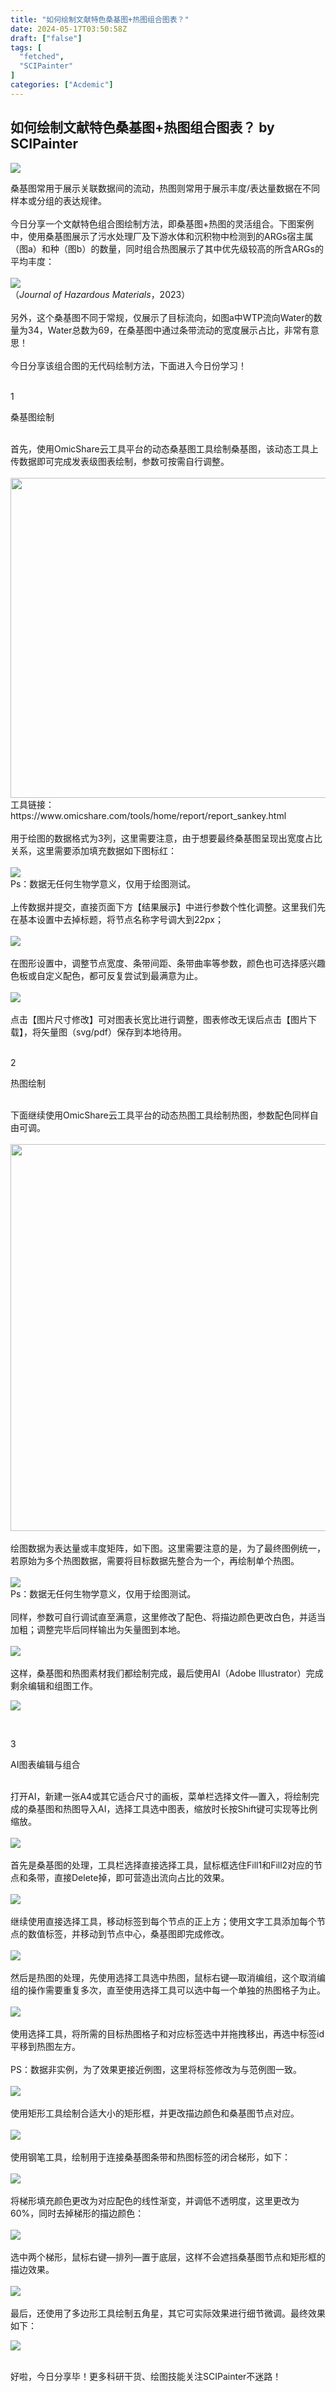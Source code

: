 ```yaml
---
title: "如何绘制文献特色桑基图+热图组合图表？"
date: 2024-05-17T03:50:58Z
draft: ["false"]
tags: [
  "fetched",
  "SCIPainter"
]
categories: ["Acdemic"]
---
```

如何绘制文献特色桑基图+热图组合图表？ by SCIPainter
------
<div><p data-mpa-powered-by="yiban.io"><img data-imgfileid="100057107" data-ratio="0.0875" data-s="300,640" data-src="https://mmbiz.qpic.cn/sz_mmbiz_gif/tgUVxVRjT6nRhkIeODMwaD9E83FTjMKRvWbRxqGdkHCypiaGgzuBicnNibvHXRCIZazR9zjTUE8IV1haEg3tbc6Eg/640?wx_fmt=gif&amp;from=appmsg" data-type="gif" data-w="800" src="https://mmbiz.qpic.cn/sz_mmbiz_gif/tgUVxVRjT6nRhkIeODMwaD9E83FTjMKRvWbRxqGdkHCypiaGgzuBicnNibvHXRCIZazR9zjTUE8IV1haEg3tbc6Eg/640?wx_fmt=gif&amp;from=appmsg"></p><section><span>桑基图常用于展示关联数据间的流动，热图则常用于展示丰度/表达量数据在不同样本或分组的表达规律。</span></section><section><span><br></span></section><section><span>今日分享一个文献特色组合图绘制方法，即</span><span>桑基图+热图</span><span>的灵活组合。下图案例中，使用桑基图展示了污水处理厂及下游水体和沉积物中检测到的ARGs宿主属（图a）和种（图b）的数量，同时组合热图展示了其中优先级较高的所含ARGs的平均丰度：</span></section><section><span><br></span></section><section><img data-imgfileid="100057085" data-ratio="0.42592592592592593" data-src="https://mmbiz.qpic.cn/sz_mmbiz_png/tgUVxVRjT6lzoCnH84l2j6tLAb77SM2ib2fUwStMBQ0ic5vKHqveS29LibeZdHjfWicr405ULKbtiaRBzbia8npP16Xw/640?wx_fmt=png&amp;from=appmsg" data-type="png" data-w="1080" src="https://mmbiz.qpic.cn/sz_mmbiz_png/tgUVxVRjT6lzoCnH84l2j6tLAb77SM2ib2fUwStMBQ0ic5vKHqveS29LibeZdHjfWicr405ULKbtiaRBzbia8npP16Xw/640?wx_fmt=png&amp;from=appmsg"></section><section><span>（<em>Journal of Hazardous Materials</em>，2023）</span></section><section><span><br></span></section><section><span>另外，这个桑基图不同于常规，仅展示了目标流向，如图a中WTP流向Water的数量为34，Water总数为69，在桑基图中通过条带流动的宽度</span><span>展示占比</span><span>，非常有意思！</span></section><section><span><br></span></section><section><span>今日分享该组合图的无代码绘制方法，下面进入今日份学习！</span><span></span></section><section><span><br mpa-from-tpl="t"></span></section><section data-mpa-template="t" mpa-from-tpl="t"><section data-mpa-template="t" mpa-from-tpl="t"><section data-mpa-category="模板" data-mid="" mpa-from-tpl="t"><section data-mid="" mpa-from-tpl="t"><section data-mid="" mpa-from-tpl="t"><section data-mid="" mpa-from-tpl="t"><span data-mid=""></span><section data-mid="" mpa-from-tpl="t"><section data-mid="" mpa-from-tpl="t"><p data-mid="">1</p></section><section data-mid="" mpa-from-tpl="t"><p data-mid="">桑基图绘制</p></section></section></section></section></section></section></section></section><section><span></span></section><section><br></section><section><span>首先，使用</span><span>OmicShare云工具</span><span>平台的</span><span>动态桑基图</span><span>工具绘制桑基图，该动态工具上传数据即可完成发表级图表绘制，参数可按需自行调整。</span></section><section><span><br></span></section><section><img data-imgfileid="100057106" data-ratio="0.6623544631306598" data-src="https://mmbiz.qpic.cn/sz_mmbiz_png/tgUVxVRjT6lzoCnH84l2j6tLAb77SM2ibdk7AdOibVwic8MWhvTbjIyFAr3ksHpUqu2ktE48ibSdAsZPib99KfQJ07g/640?&amp;wx_fmt=png" data-type="png" data-w="773" height="512" width="773" src="https://mmbiz.qpic.cn/sz_mmbiz_png/tgUVxVRjT6lzoCnH84l2j6tLAb77SM2ibdk7AdOibVwic8MWhvTbjIyFAr3ksHpUqu2ktE48ibSdAsZPib99KfQJ07g/640?&amp;wx_fmt=png"></section><section><span>工具链接：</span></section><section><span>https://www.omicshare.com/tools/home/report/report_sankey.html</span></section><section><span><br></span></section><section><span>用于绘图的数据格式为3列，这里需要注意，由于想要最终桑基图呈现出宽度占比关系，这里需要添加填充数据如下图标红：</span></section><section><br></section><section><img data-imgfileid="100057086" data-ratio="0.7314814814814815" data-src="https://mmbiz.qpic.cn/sz_mmbiz_png/tgUVxVRjT6lzoCnH84l2j6tLAb77SM2ib57s77a4Nt7ep7Wb6L8Y1S4icEVV2lxaGHVcicsxgR7gjV0sBIhwAiaPtA/640?wx_fmt=png&amp;from=appmsg" data-type="png" data-w="1080" src="https://mmbiz.qpic.cn/sz_mmbiz_png/tgUVxVRjT6lzoCnH84l2j6tLAb77SM2ib57s77a4Nt7ep7Wb6L8Y1S4icEVV2lxaGHVcicsxgR7gjV0sBIhwAiaPtA/640?wx_fmt=png&amp;from=appmsg"></section><section><span>Ps：数据无任何生物学意义，仅用于绘图测试。</span></section><section><br></section><section><span>上传数据并提交，直接页面下方</span><span>【结果展示】</span><span>中进行参数个性化调整。这里我们先在基本设置中去掉标题，将节点名称字号调大到22px；</span></section><section><br></section><section><img data-imgfileid="100057083" data-ratio="0.6712962962962963" data-src="https://mmbiz.qpic.cn/sz_mmbiz_png/tgUVxVRjT6lzoCnH84l2j6tLAb77SM2ib7iaUlr9Eic4SLx4OsDw4Ziaa5Lg5OPJI2BSiaKKQ4nJSkoZce5E6PTvlrQ/640?wx_fmt=png&amp;from=appmsg" data-type="png" data-w="1080" src="https://mmbiz.qpic.cn/sz_mmbiz_png/tgUVxVRjT6lzoCnH84l2j6tLAb77SM2ib7iaUlr9Eic4SLx4OsDw4Ziaa5Lg5OPJI2BSiaKKQ4nJSkoZce5E6PTvlrQ/640?wx_fmt=png&amp;from=appmsg"></section><section><br></section><section><span>在图形设置中，调整</span><span>节点宽度、条带间距、条带曲率等</span><span>参数，颜色也可选择感兴趣色板或自定义配色，都可反复尝试到最满意为止。</span></section><section><br></section><section><img data-imgfileid="100057084" data-ratio="0.6712962962962963" data-src="https://mmbiz.qpic.cn/sz_mmbiz_png/tgUVxVRjT6lzoCnH84l2j6tLAb77SM2ibGS6ibQwfto3EaiazMfxdI1pxTEhL7HibheDPN3nSTn556VyyGhicdr97GQ/640?wx_fmt=png&amp;from=appmsg" data-type="png" data-w="1080" src="https://mmbiz.qpic.cn/sz_mmbiz_png/tgUVxVRjT6lzoCnH84l2j6tLAb77SM2ibGS6ibQwfto3EaiazMfxdI1pxTEhL7HibheDPN3nSTn556VyyGhicdr97GQ/640?wx_fmt=png&amp;from=appmsg"></section><section><span><br></span></section><section><span>点击</span><span>【图片尺寸修改】</span><span>可对图表长宽比进行调整，图表修改无误后点击</span><span>【图片下载】</span><span>，将</span><span>矢量图（svg/pdf）</span><span>保存到本地待用。</span></section><section><br mpa-from-tpl="t"></section><section data-mpa-template="t" mpa-from-tpl="t"><section data-mpa-template="t" mpa-from-tpl="t"><section data-mpa-category="模板" data-mid="" mpa-from-tpl="t"><section data-mid="" mpa-from-tpl="t"><section data-mid="" mpa-from-tpl="t"><section data-mid="" mpa-from-tpl="t"><span data-mid=""></span><section data-mid="" mpa-from-tpl="t"><section data-mid="" mpa-from-tpl="t"><p data-mid="">2</p></section><section data-mid="" mpa-from-tpl="t"><p data-mid="">热图绘制</p></section></section></section></section></section></section></section></section><section><span><br></span></section><section><span>下面继续使用OmicShare云工具平台的</span><span>动态热图</span><span>工具绘制热图，参数配色同样自由可调。</span></section><section><span><br></span></section><section><img data-imgfileid="100057101" data-ratio="0.7282352941176471" data-src="https://mmbiz.qpic.cn/sz_mmbiz_png/tgUVxVRjT6lzoCnH84l2j6tLAb77SM2ib8JIBIAvRK3epyWhBXMLNP9PFEJftdgvGu9kGKkn3F9kWob7syMib5xA/640?&amp;wx_fmt=png" data-type="png" data-w="850" height="619" width="850" src="https://mmbiz.qpic.cn/sz_mmbiz_png/tgUVxVRjT6lzoCnH84l2j6tLAb77SM2ib8JIBIAvRK3epyWhBXMLNP9PFEJftdgvGu9kGKkn3F9kWob7syMib5xA/640?&amp;wx_fmt=png"></section><section><br></section><section><span>绘图数据为表达量或丰度矩阵，如下图。这里需要注意的是，为了最终图例统一，若原始为多个热图数据，需要将目标数据先整合为一个，再绘制单个热图。</span></section><section><br></section><section><img data-imgfileid="100057089" data-ratio="0.7342592592592593" data-src="https://mmbiz.qpic.cn/sz_mmbiz_png/tgUVxVRjT6lzoCnH84l2j6tLAb77SM2ibia8k1ia449yib72iaRvJqVYJxMQ1k3FOFuwkNh9b1LiavcVlXyV7lL8GREA/640?wx_fmt=png&amp;from=appmsg" data-type="png" data-w="1080" src="https://mmbiz.qpic.cn/sz_mmbiz_png/tgUVxVRjT6lzoCnH84l2j6tLAb77SM2ibia8k1ia449yib72iaRvJqVYJxMQ1k3FOFuwkNh9b1LiavcVlXyV7lL8GREA/640?wx_fmt=png&amp;from=appmsg"></section><section><span>Ps：数据无任何生物学意义，仅用于绘图测试。</span></section><section><br></section><section><span>同样，参数可自行调试直至满意，这里修改了配色、将描边颜色更改白色，并适当加粗；调整完毕后同样输出为矢量图到本地。</span></section><section><br></section><section><img data-imgfileid="100057087" data-ratio="0.5101851851851852" data-src="https://mmbiz.qpic.cn/sz_mmbiz_png/tgUVxVRjT6lzoCnH84l2j6tLAb77SM2ib0yJwpA96IejS4dl8lmmwoK2QY8ichc9Aibq3RtZ4tiadk1Z1iahg3K3iaTg/640?wx_fmt=png&amp;from=appmsg" data-type="png" data-w="1080" src="https://mmbiz.qpic.cn/sz_mmbiz_png/tgUVxVRjT6lzoCnH84l2j6tLAb77SM2ib0yJwpA96IejS4dl8lmmwoK2QY8ichc9Aibq3RtZ4tiadk1Z1iahg3K3iaTg/640?wx_fmt=png&amp;from=appmsg"></section><section><br></section><section><span>这样，桑基图和热图素材我们都绘制完成，最后使用</span><span>AI（Adobe Illustrator）</span><span>完成剩余编辑和组图工作。</span></section><p><img data-imgfileid="100057091" data-ratio="0.6685185185185185" data-src="https://mmbiz.qpic.cn/sz_mmbiz_png/tgUVxVRjT6lzoCnH84l2j6tLAb77SM2ib6074ibBHjx3kjjjicXCnibrW4YjavM1SPc9vu8iaGSfr8YrlTEFGVeZsQw/640?wx_fmt=png&amp;from=appmsg" data-type="png" data-w="1080" src="https://mmbiz.qpic.cn/sz_mmbiz_png/tgUVxVRjT6lzoCnH84l2j6tLAb77SM2ib6074ibBHjx3kjjjicXCnibrW4YjavM1SPc9vu8iaGSfr8YrlTEFGVeZsQw/640?wx_fmt=png&amp;from=appmsg"><span></span></p><section><span><br mpa-from-tpl="t"></span></section><section data-mpa-template="t" mpa-from-tpl="t"><section data-mpa-template="t" mpa-from-tpl="t"><section data-mpa-category="模板" data-mid="" mpa-from-tpl="t"><section data-mid="" mpa-from-tpl="t"><section data-mid="" mpa-from-tpl="t"><section data-mid="" mpa-from-tpl="t"><span data-mid=""></span><section data-mid="" mpa-from-tpl="t"><section data-mid="" mpa-from-tpl="t"><p data-mid="">3</p></section><section data-mid="" mpa-from-tpl="t"><p data-mid="">AI图表编辑与组合</p></section></section></section></section></section></section></section></section><section><span></span></section><section><span><br></span></section><section><span>打开AI，新建一张A4或其它适合尺寸的画板，菜单栏选择</span><span>文件—置入</span><span>，将绘制完成的桑基图和热图导入AI，</span><span>选择工具</span><span>选中图表，缩放时</span><span>长按Shift键</span><span>可实现等比例缩放。</span></section><section><br></section><section><img data-imgfileid="100057090" data-ratio="0.7175925925925926" data-src="https://mmbiz.qpic.cn/sz_mmbiz_png/tgUVxVRjT6lzoCnH84l2j6tLAb77SM2ibsFL5V474gd72MCQA3Ve81WBC2G71NyTRohRtNHQLZykkHThsicSyqdA/640?wx_fmt=png&amp;from=appmsg" data-type="png" data-w="1080" src="https://mmbiz.qpic.cn/sz_mmbiz_png/tgUVxVRjT6lzoCnH84l2j6tLAb77SM2ibsFL5V474gd72MCQA3Ve81WBC2G71NyTRohRtNHQLZykkHThsicSyqdA/640?wx_fmt=png&amp;from=appmsg"></section><section><br></section><section><span>首先是桑基图的处理，工具栏选择</span><span>直接选择工具</span><span>，鼠标框选住Fill1和Fill2对应的节点和条带，直接</span><span>Delete</span><span>掉，即可营造出流向占比的效果。</span></section><section><br></section><section><img data-imgfileid="100057096" data-ratio="0.7173308619091752" data-src="https://mmbiz.qpic.cn/sz_mmbiz_gif/tgUVxVRjT6lzoCnH84l2j6tLAb77SM2ibcjwabyt0vTpsQqdS1WMyBDxOyrAqwXwQBXc7gMvCrcU06TbRu0F3WA/640?wx_fmt=gif&amp;from=appmsg" data-type="gif" data-w="1079" src="https://mmbiz.qpic.cn/sz_mmbiz_gif/tgUVxVRjT6lzoCnH84l2j6tLAb77SM2ibcjwabyt0vTpsQqdS1WMyBDxOyrAqwXwQBXc7gMvCrcU06TbRu0F3WA/640?wx_fmt=gif&amp;from=appmsg"></section><section><br></section><section><span>继续使用</span><span>直接选择工具</span><span>，移动标签到每个节点的正上方；使用</span><span>文字工具</span><span>添加每个节点的数值标签，并移动到节点中心，桑基图即完成修改。</span></section><section><br></section><section><img data-imgfileid="100057092" data-ratio="0.7175925925925926" data-src="https://mmbiz.qpic.cn/sz_mmbiz_png/tgUVxVRjT6lzoCnH84l2j6tLAb77SM2ibmzkBWLQLLvicS10WN5jG84JMe5HVB7ax2Z5EMcGNjIVD9a82eCIibdww/640?wx_fmt=png&amp;from=appmsg" data-type="png" data-w="1080" src="https://mmbiz.qpic.cn/sz_mmbiz_png/tgUVxVRjT6lzoCnH84l2j6tLAb77SM2ibmzkBWLQLLvicS10WN5jG84JMe5HVB7ax2Z5EMcGNjIVD9a82eCIibdww/640?wx_fmt=png&amp;from=appmsg"></section><section><span><br></span></section><section><span>然后是热图的处理，先使用</span><span>选择工具</span><span>选中热图，</span><span>鼠标右键—取消编组</span><span>，这个取消编组的操作需要重复多次，直至使用选择工具可以选中每一个单独的热图格子为止。</span></section><section><br></section><section><img data-imgfileid="100057093" data-ratio="0.7175925925925926" data-src="https://mmbiz.qpic.cn/sz_mmbiz_png/tgUVxVRjT6lzoCnH84l2j6tLAb77SM2ibQ3BBXHLm3iaCEGmW6mPj98gPX6cSbnJO3hZ1kNSGxUibm6Bs2JK0E7qg/640?wx_fmt=png&amp;from=appmsg" data-type="png" data-w="1080" src="https://mmbiz.qpic.cn/sz_mmbiz_png/tgUVxVRjT6lzoCnH84l2j6tLAb77SM2ibQ3BBXHLm3iaCEGmW6mPj98gPX6cSbnJO3hZ1kNSGxUibm6Bs2JK0E7qg/640?wx_fmt=png&amp;from=appmsg"></section><section><span><br></span></section><section><span>使用</span><span>选择工具</span><span>，将所需的目标热图格子和对应标签选中并拖拽移出，再选中标签id平移到热图左方。</span></section><section><span><br></span></section><section><span>PS：</span><span>数据非实例，为了效果更接近例图，这里将标签修改为与范例图一致。</span></section><section><br></section><section><img data-imgfileid="100057094" data-ratio="0.7175925925925926" data-src="https://mmbiz.qpic.cn/sz_mmbiz_png/tgUVxVRjT6lzoCnH84l2j6tLAb77SM2ibLefTzhEeKNicJSc84WmI5iaGJuu4Pq3atk7TpaKq3oMI4g9SUO674ibAw/640?wx_fmt=png&amp;from=appmsg" data-type="png" data-w="1080" src="https://mmbiz.qpic.cn/sz_mmbiz_png/tgUVxVRjT6lzoCnH84l2j6tLAb77SM2ibLefTzhEeKNicJSc84WmI5iaGJuu4Pq3atk7TpaKq3oMI4g9SUO674ibAw/640?wx_fmt=png&amp;from=appmsg"></section><section><span><br></span></section><section><span>使用</span><span>矩形工具</span><span>绘制合适大小的矩形框，并更改</span><span>描边颜色</span><span>和桑基图节点对应。</span></section><section><br></section><section><img data-imgfileid="100057095" data-ratio="0.7175925925925926" data-src="https://mmbiz.qpic.cn/sz_mmbiz_png/tgUVxVRjT6lzoCnH84l2j6tLAb77SM2ibhjTBoL9za1gRiccBsw7AT6NI8hAUaRxBmSebUUV9U0GSSnoJ9ZGmsBA/640?wx_fmt=png&amp;from=appmsg" data-type="png" data-w="1080" src="https://mmbiz.qpic.cn/sz_mmbiz_png/tgUVxVRjT6lzoCnH84l2j6tLAb77SM2ibhjTBoL9za1gRiccBsw7AT6NI8hAUaRxBmSebUUV9U0GSSnoJ9ZGmsBA/640?wx_fmt=png&amp;from=appmsg"></section><section><span><br></span></section><section><span>使用</span><span>钢笔工具</span><span>，绘制用于连接桑基图条带和热图标签的</span><span>闭合梯形</span><span>，如下：</span></section><section><br></section><section><img data-imgfileid="100057100" data-ratio="0.7173308619091752" data-src="https://mmbiz.qpic.cn/sz_mmbiz_gif/tgUVxVRjT6lzoCnH84l2j6tLAb77SM2ibU9qx08afB2ZRNARDZFowrPQSKnckhpA8Iksmrql1mvJ4ia2l3Usyh3Q/640?wx_fmt=gif&amp;from=appmsg" data-type="gif" data-w="1079" src="https://mmbiz.qpic.cn/sz_mmbiz_gif/tgUVxVRjT6lzoCnH84l2j6tLAb77SM2ibU9qx08afB2ZRNARDZFowrPQSKnckhpA8Iksmrql1mvJ4ia2l3Usyh3Q/640?wx_fmt=gif&amp;from=appmsg"></section><section><span><br></span></section><section><span>将梯形</span><span>填充颜色</span><span>更改为对应配色的</span><span>线性渐变</span><span>，并</span><span>调低不透明度</span><span>，这里更改为60%，同时</span><span>去掉</span><span>梯形的</span><span>描边颜色</span><span>：</span></section><section><br></section><section><img data-imgfileid="100057098" data-ratio="0.7175925925925926" data-src="https://mmbiz.qpic.cn/sz_mmbiz_png/tgUVxVRjT6lzoCnH84l2j6tLAb77SM2ibzGcq2N8boby4rHRupjsGYyF9NJmc87oeHwaFrkb5TibrzN63Frs2GCQ/640?wx_fmt=png&amp;from=appmsg" data-type="png" data-w="1080" src="https://mmbiz.qpic.cn/sz_mmbiz_png/tgUVxVRjT6lzoCnH84l2j6tLAb77SM2ibzGcq2N8boby4rHRupjsGYyF9NJmc87oeHwaFrkb5TibrzN63Frs2GCQ/640?wx_fmt=png&amp;from=appmsg"></section><section><span><br></span></section><section><span>选中两个梯形，鼠标</span><span>右键—排列—置于底层</span><span>，这样不会遮挡桑基图节点和矩形框的描边效果。</span></section><section><br></section><section><img data-imgfileid="100057099" data-ratio="0.7175925925925926" data-src="https://mmbiz.qpic.cn/sz_mmbiz_png/tgUVxVRjT6lzoCnH84l2j6tLAb77SM2ibvBdNO9RS8tFib17kPsSpMecAaaU3UNypOPw1AkE9OGRKD9c4o75RMjA/640?wx_fmt=png&amp;from=appmsg" data-type="png" data-w="1080" src="https://mmbiz.qpic.cn/sz_mmbiz_png/tgUVxVRjT6lzoCnH84l2j6tLAb77SM2ibvBdNO9RS8tFib17kPsSpMecAaaU3UNypOPw1AkE9OGRKD9c4o75RMjA/640?wx_fmt=png&amp;from=appmsg"></section><section><span><br></span></section><section><span>最后，还使用了</span><span>多边形工具</span><span>绘制五角星，其它可实际效果进行细节微调。最终效果如下：</span></section><p><img data-imgfileid="100057097" data-ratio="0.6212962962962963" data-src="https://mmbiz.qpic.cn/sz_mmbiz_png/tgUVxVRjT6lzoCnH84l2j6tLAb77SM2ibcxJbVu3XvuG8XAluySIEoYx1FCV5Xolbic9DZDFk2amgaIrPuh7yCPQ/640?wx_fmt=png&amp;from=appmsg" data-type="png" data-w="1080" src="https://mmbiz.qpic.cn/sz_mmbiz_png/tgUVxVRjT6lzoCnH84l2j6tLAb77SM2ibcxJbVu3XvuG8XAluySIEoYx1FCV5Xolbic9DZDFk2amgaIrPuh7yCPQ/640?wx_fmt=png&amp;from=appmsg"></p><section><br></section><section><span>好啦，今日分享毕！更多科研干货、绘图技能关注SCIPainter不迷路！</span></section><section data-mpa-template="t" mpa-from-tpl="t"><br></section><section><span></span></section><section data-mpa-template="t" mpa-from-tpl="t"><section data-mpa-template="t" mpa-from-tpl="t"><section mpa-from-tpl="t"><section powered-by="xiumi.us" mpa-from-tpl="t"><section mpa-from-tpl="t"><section mpa-from-tpl="t"><section powered-by="xiumi.us" mpa-from-tpl="t"><section mpa-from-tpl="t"><section mpa-from-tpl="t"><svg viewbox="0 0 1 1" mpa-from-tpl="t"></svg></section></section></section></section><section mpa-from-tpl="t"><section powered-by="xiumi.us" mpa-from-tpl="t"><section mpa-from-tpl="t"><p><strong mpa-from-tpl="t"><span mpa-is-content="t">参考文献：</span></strong><span></span></p></section></section></section></section></section></section></section></section><section><span></span></section><section><span>Wu Y, Li S, Yu K, et al. Wastewater treatment plant effluents exert different impacts on antibiotic resistome in water and sediment of the receiving river: Metagenomic analysis and risk assessment[J]. Journal of Hazardous Materials, 2023, 460: 132528.</span></section><section><span><br></span></section><section><span><br></span></section><p><strong><span>*未经许可，不得以任何方式复制或抄袭本篇文章之部分或全部内容。版权所有，侵权必究。</span></strong></p><p><br></p><section data-role="outer" label="Powered by 135editor.com"><section data-tools="135编辑器" data-id="105648"><section><section data-role="outer" label="Powered by 135editor.com"><section data-role="paragraph"><section data-role="outer" label="Powered by 135editor.com"><section data-tools="135编辑器" data-id="105648"><section><section><img data-ratio="0.8780487804878049" data-src="https://mmbiz.qpic.cn/sz_mmbiz_png/tgUVxVRjT6kCKJYcEqEIfoJYG621mPJE8VibmibGU0Jxic9iabARVRH0FT6BNE8VAglWFXBPibFAU7a6tWGibSs8wyUg/640?wx_fmt=png" data-type="png" data-w="41" data-width="100%" data-imgfileid="100057104" src="https://mmbiz.qpic.cn/sz_mmbiz_png/tgUVxVRjT6kCKJYcEqEIfoJYG621mPJE8VibmibGU0Jxic9iabARVRH0FT6BNE8VAglWFXBPibFAU7a6tWGibSs8wyUg/640?wx_fmt=png"></section><section><section><section data-width="35%"><section><section data-width="100%"><img data-imgfileid="100057105" data-ratio="1" data-src="https://mmbiz.qpic.cn/sz_mmbiz_jpg/tgUVxVRjT6kCKJYcEqEIfoJYG621mPJEv5etCBwHicqbEPwnVrkpaasxqaVibM4mT2JdIuN6yTlYWDD4mL5A427A/640?wx_fmt=jpeg" data-type="jpeg" data-w="860" data-width="100%" title="SCIPainter 30cm二维码.jpg" src="https://mmbiz.qpic.cn/sz_mmbiz_jpg/tgUVxVRjT6kCKJYcEqEIfoJYG621mPJEv5etCBwHicqbEPwnVrkpaasxqaVibM4mT2JdIuN6yTlYWDD4mL5A427A/640?wx_fmt=jpeg"></section></section></section><section data-width="50%"><section><section data-brushtype="text"><span><strong># SCIPainter</strong></span></section><section data-brushtype="text" hm_fix="361:593"><p>基迪奥旗下绘图公众号</p><p>分享科研绘图技能与工具</p><p>欢迎关注与转发~</p></section></section></section></section></section></section></section></section></section></section><section><br></section></section></section><section data-role="paragraph"><section><section powered-by="xiumi.us"><section><section powered-by="xiumi.us"><section><img data-ratio="1" data-src="https://mmbiz.qpic.cn/sz_mmbiz_gif/tgUVxVRjT6kCKJYcEqEIfoJYG621mPJEgMd0aMPtmrDjiaX8sBhfhicVteeHf1JicexSpUbS3fdS9SiboUVN7guaPw/640?wx_fmt=gif" data-type="gif" data-w="400" data-imgfileid="100057102" src="https://mmbiz.qpic.cn/sz_mmbiz_gif/tgUVxVRjT6kCKJYcEqEIfoJYG621mPJEgMd0aMPtmrDjiaX8sBhfhicVteeHf1JicexSpUbS3fdS9SiboUVN7guaPw/640?wx_fmt=gif"></section></section></section><section><section powered-by="xiumi.us"><section><p><span><strong>你的好友拍了拍你</strong></span></p><p><span><strong>并请你帮她点一下</strong></span><strong><span>“分享”</span></strong><span><strong><span>~</span></strong></span></p></section></section></section></section></section><p><br></p></section></section><section><span><br></span></section><p><mp-style-type data-value="10000"></mp-style-type></p></div>  
<hr>
<a href="https://mp.weixin.qq.com/s/0ZH3U7eP7EWHZOnFpvCesw",target="_blank" rel="noopener noreferrer">原文链接</a>
